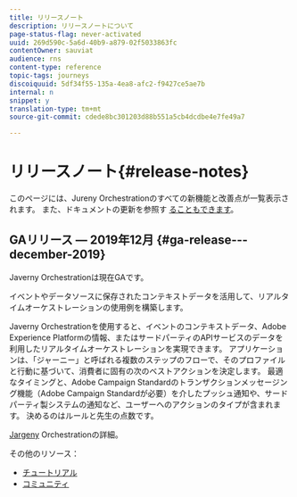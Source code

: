```yaml
---
title: リリースノート
description: リリースノートについて
page-status-flag: never-activated
uuid: 269d590c-5a6d-40b9-a879-02f5033863fc
contentOwner: sauviat
audience: rns
content-type: reference
topic-tags: journeys
discoiquuid: 5df34f55-135a-4ea8-afc2-f9427ce5ae7b
internal: n
snippet: y
translation-type: tm+mt
source-git-commit: cdede8bc301203d88b551a5cb4dcdbe4e7fe49a7

---
```



# リリースノート{#release-notes}

このページには、Jureny Orchestrationのすべての新機能と改善点が一覧表示されます。
また、ドキュメントの更新を参照す [ることもできます](../release-notes/documentation-updates.md)。

## GAリリース — 2019年12月 {#ga-release---december-2019}

Javerny Orchestrationは現在GAです。

イベントやデータソースに保存されたコンテキストデータを活用して、リアルタイムオーケストレーションの使用例を構築します。

Javerny Orchestrationを使用すると、イベントのコンテキストデータ、Adobe Experience Platformの情報、またはサードパーティのAPIサービスのデータを利用したリアルタイムオーケストレーションを実現できます。 アプリケーションは、「ジャーニー」と呼ばれる複数のステップのフローで、そのプロファイルと行動に基づいて、消費者に固有の次のベストアクションを決定します。 最適なタイミングと、Adobe Campaign Standardのトランザクションメッセージング機能（Adobe Campaign Standardが必要）を介したプッシュ通知や、サードパーティ製システムの通知など、ユーザーへのアクションのタイプが含まれます。 決めるのはルールと先生の点数です。

[Jargeny](../action/working-with-adobe-campaign.md) Orchestrationの詳細。

その他のリソース：

* [チュートリアル](https://docs.adobe.com/content/help/en/platform-learn/tutorials/journey-orchestration/introduction.html)
* [コミュニティ](https://www.adobe.com/go/journeyorchestrationcommunity)